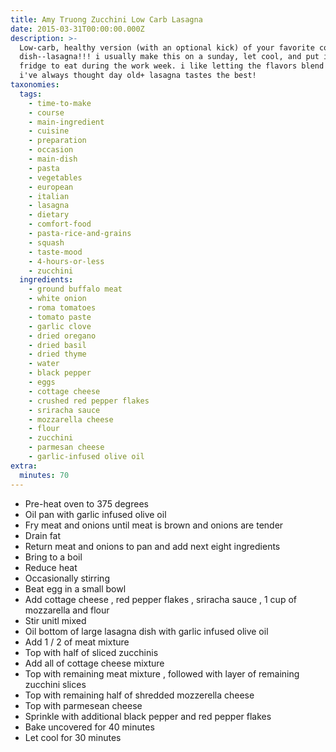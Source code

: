 ```yaml
---
title: Amy Truong Zucchini Low Carb Lasagna
date: 2015-03-31T00:00:00.000Z
description: >-
  Low-carb, healthy version (with an optional kick) of your favorite comfort
  dish--lasagna!!! i usually make this on a sunday, let cool, and put in the
  fridge to eat during the work week. i like letting the flavors blend together.
  i've always thought day old+ lasagna tastes the best!
taxonomies:
  tags:
    - time-to-make
    - course
    - main-ingredient
    - cuisine
    - preparation
    - occasion
    - main-dish
    - pasta
    - vegetables
    - european
    - italian
    - lasagna
    - dietary
    - comfort-food
    - pasta-rice-and-grains
    - squash
    - taste-mood
    - 4-hours-or-less
    - zucchini
  ingredients:
    - ground buffalo meat
    - white onion
    - roma tomatoes
    - tomato paste
    - garlic clove
    - dried oregano
    - dried basil
    - dried thyme
    - water
    - black pepper
    - eggs
    - cottage cheese
    - crushed red pepper flakes
    - sriracha sauce
    - mozzarella cheese
    - flour
    - zucchini
    - parmesan cheese
    - garlic-infused olive oil
extra:
  minutes: 70
---
```

 - Pre-heat oven to 375 degrees
 - Oil pan with garlic infused olive oil
 - Fry meat and onions until meat is brown and onions are tender
 - Drain fat
 - Return meat and onions to pan and add next eight ingredients
 - Bring to a boil
 - Reduce heat
 - Occasionally stirring
 - Beat egg in a small bowl
 - Add cottage cheese , red pepper flakes , sriracha sauce , 1 cup of mozzarella and flour
 - Stir unitl mixed
 - Oil bottom of large lasagna dish with garlic infused olive oil
 - Add 1 / 2 of meat mixture
 - Top with half of sliced zucchinis
 - Add all of cottage cheese mixture
 - Top with remaining meat mixture , followed with layer of remaining zucchini slices
 - Top with remaining half of shredded mozzerella cheese
 - Top with parmesean cheese
 - Sprinkle with additional black pepper and red pepper flakes
 - Bake uncovered for 40 minutes
 - Let cool for 30 minutes
